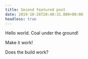 ```yaml
---
title: Second featured post
date: 2019-10-26T20:40:31.000+00:00
headless: true
---
```

Hello world. Coal under the ground!

Make it work!

Does the build work?
